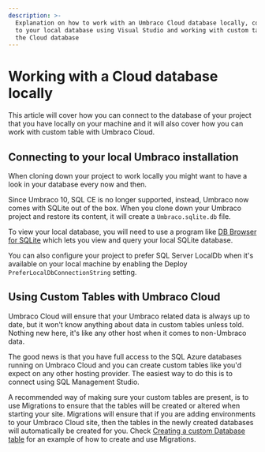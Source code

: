 ```yaml
---
description: >-
  Explanation on how to work with an Umbraco Cloud database locally, connecting
  to your local database using Visual Studio and working with custom tables in
  the Cloud database
---
```


# Working with a Cloud database locally

This article will cover how you can connect to the database of your project that you have locally on your machine and it will also cover how you can work with custom table with Umbraco Cloud.

## Connecting to your local Umbraco installation

When cloning down your project to work locally you might want to have a look in your database every now and then.

Since Umbraco 10, SQL CE is no longer supported, instead, Umbraco now comes with SQLite out of the box. When you clone down your Umbraco project and restore its content, it will create a `Umbraco.sqlite.db` file.

To view your local database, you will need to use a program like [DB Browser for SQLite](https://sqlitebrowser.org/) which lets you view and query your local SQLite database.

You can also configure your project to prefer SQL Server LocalDb when it's available on your local machine by enabling the Deploy `PreferLocalDbConnectionString` setting.

## Using Custom Tables with Umbraco Cloud

Umbraco Cloud will ensure that your Umbraco related data is always up to date, but it won't know anything about data in custom tables unless told. Nothing new here, it's like any other host when it comes to non-Umbraco data.

The good news is that you have full access to the SQL Azure databases running on Umbraco Cloud and you can create custom tables like you'd expect on any other hosting provider. The easiest way to do this is to connect using SQL Management Studio.

A recommended way of making sure your custom tables are present, is to use Migrations to ensure that the tables will be created or altered when starting your site. Migrations will ensure that if you are adding environments to your Umbraco Cloud site, then the tables in the newly created databases will automatically be created for you. Check [Creating a custom Database table](https://docs.umbraco.com/umbraco-cms/extending/database) for an example of how to create and use Migrations.
